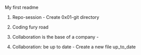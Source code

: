 My first readme

1. Repo-session - Create 0x01-git directory

2. Coding fury road

3. Collaboration is the base of a company - 

4. Collaboration: be up to date - Create a new file up_to_date
